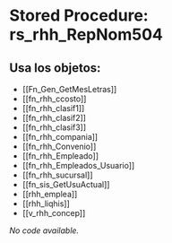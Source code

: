# Stored Procedure: rs_rhh_RepNom504

## Usa los objetos:
- [[Fn_Gen_GetMesLetras]]
- [[fn_rhh_ccosto]]
- [[fn_rhh_clasif1]]
- [[fn_rhh_clasif2]]
- [[fn_rhh_clasif3]]
- [[fn_rhh_compania]]
- [[fn_rhh_Convenio]]
- [[fn_rhh_Empleado]]
- [[fn_rhh_Empleados_Usuario]]
- [[fn_rhh_sucursal]]
- [[fn_sis_GetUsuActual]]
- [[rhh_emplea]]
- [[rhh_liqhis]]
- [[v_rhh_concep]]

*No code available.*
